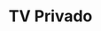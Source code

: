 ---
title: TV Privado
layout: negocio
slogan: Programacion premium
web: https://privadotv.com/
categoria: Servicios
imagenes: ["/assets/img/directorio/privado-tv.webp"]
direccion:
estado:
municipio:
codigo: 22700
latitude: 
longitude: 
telefono: +1 619 777 17 86
cocina:
rango: $$
facebook:
instagram: 
whatsapp: +1 619 777 17 86
telegram: https://t.me/tvprivado
twitter: https://twitter.com/tvprivado_prime
horariodeservicio: Lunes a Domingo 24 hrs
descripcion: Servicio IPTV Latino 
---